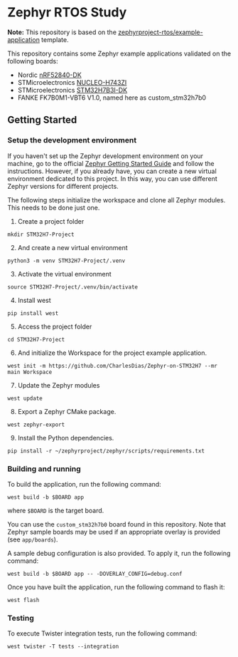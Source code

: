 # Zephyr RTOS Study

**Note:** This repository is based on the [zephyrproject-rtos/example-application](https://github.com/zephyrproject-rtos/example-application) template.

This repository contains some Zephyr example applications validated on the following boards:

- Nordic [nRF52840-DK][nrf52840_dk]
- STMicroelectronics [NUCLEO-H743ZI][nucleo_h743zi]
- STMicroelectronics [STM32H7B3I-DK][stm32h7b3i_dk]
- FANKE FK7B0M1-VBT6 V1.0, named here as custom_stm32h7b0

[nrf52840_dk]: https://www.nordicsemi.com/Products/Development-hardware/nrf52840-dk
[nucleo_h743zi]: https://www.st.com/en/evaluation-tools/nucleo-h743zi.html
[stm32h7b3i_dk]: https://www.st.com/en/evaluation-tools/stm32h7b3i-dk.html

## Getting Started

### Setup the development environment

If you haven't set up the Zephyr development environment on your machine, go to the 
official [Zephyr Getting Started Guide](https://docs.zephyrproject.org/latest/getting_started/index.html) 
and follow the instructions. However, if you already have, you can create a new virtual environment dedicated 
to this project. In this way, you can use different Zephyr versions for different projects.

The following steps initialize the workspace and clone all Zephyr modules. This needs to be done just one.

1. Create a project folder

```shell
mkdir STM32H7-Project
```

2. And create a new virtual environment

```shell
python3 -m venv STM32H7-Project/.venv
```

3. Activate the virtual environment

```shell
source STM32H7-Project/.venv/bin/activate
```

4. Install west

```shell
pip install west
```

5. Access the project folder

```shell
cd STM32H7-Project
```

6. And initialize the Workspace for the project example application.

```shell
west init -m https://github.com/CharlesDias/Zephyr-on-STM32H7 --mr main Workspace
```

7. Update the Zephyr modules

```shell
west update
```

8. Export a Zephyr CMake package. 


```shell
west zephyr-export
```

9. Install the Python dependencies.

```shell
pip install -r ~/zephyrproject/zephyr/scripts/requirements.txt
```

### Building and running

To build the application, run the following command:

```shell
west build -b $BOARD app
```

where `$BOARD` is the target board.

You can use the `custom_stm32h7b0` board found in this repository.
Note that Zephyr sample boards may be used if an appropriate overlay is provided (see `app/boards`).

A sample debug configuration is also provided. To apply it, run the following command:

```shell
west build -b $BOARD app -- -DOVERLAY_CONFIG=debug.conf
```

Once you have built the application, run the following command to flash it:

```shell
west flash
```

### Testing

To execute Twister integration tests, run the following command:

```shell
west twister -T tests --integration
```
